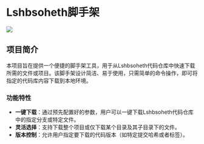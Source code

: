 # Lshbsoheth脚手架
![](http://oss.lshbosheth.cn/img/favicon.jpg)
## 项目简介

本项目旨在提供一个便捷的脚手架工具，用于从Lshbsoheth代码仓库中快速下载所需的文件或项目。该脚手架设计简洁、易于使用，只需简单的命令操作，即可将指定的代码库内容下载到本地环境。

### 功能特性

- **一键下载**：通过预先配置好的参数，用户可以一键下载Lshbsoheth代码仓库中的指定分支或特定文件。
- **灵活选择**：支持下载整个项目或仅下载某个目录及其子目录下的文件。
- **版本控制**：允许用户指定要下载的代码版本（如特定提交哈希或者标签）。
